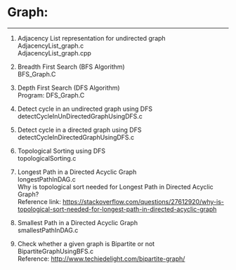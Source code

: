 # Graph:
--------
1. Adjacency List representation for undirected graph  
AdjacencyList_graph.c  
AdjacencyList_graph.cpp  
  
2. Breadth First Search (BFS Algorithm)  
BFS_Graph.C  
  
3. Depth First Search (DFS Algorithm)  
Program: DFS_Graph.C  
  
4. Detect cycle in an undirected graph using DFS  
detectCycleInUnDirectedGraphUsingDFS.c  
  
5. Detect cycle in a directed graph using DFS  
detectCycleInDirectedGraphUsingDFS.c  
  
6. Topological Sorting using DFS  
topologicalSorting.c  
  
7. Longest Path in a Directed Acyclic Graph  
longestPathInDAG.c  
Why is topological sort needed for Longest Path in Directed Acyclic Graph?  
Reference link: https://stackoverflow.com/questions/27612920/why-is-topological-sort-needed-for-longest-path-in-directed-acyclic-graph  
  
8. Smallest Path in a Directed Acyclic Graph  
smallestPathInDAG.c
  
9. Check whether a given graph is Bipartite or not  
BipartiteGraphUsingBFS.c  
Reference: http://www.techiedelight.com/bipartite-graph/  